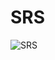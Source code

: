 # SRS
![SRS](https://github.com/ujangangopadhyay/SRS/assets/94207549/f71fb995-8175-4900-8ed4-6b4df64a58d4)

